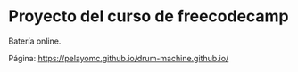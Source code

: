 # Proyecto del curso de freecodecamp
Batería online.

Página: https://pelayomc.github.io/drum-machine.github.io/
